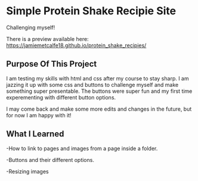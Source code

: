# Simple Protein Shake Recipie Site
Challenging myself!

There is a preview available here: https://jamiemetcalfe18.github.io/protein_shake_recipies/

## Purpose Of This Project
I am testing my skills with html and css after my course to stay sharp. I am jazzing it up with some css and buttons to challenge myself and make something super presentable. The buttons were super fun and my first time experementing with different button options.

I may come back and make some more edits and changes in the future, but for now I am happy with it!

## What I Learned

-How to link to pages and images from a page inside a folder.

-Buttons and their different options.

-Resizing images
 
